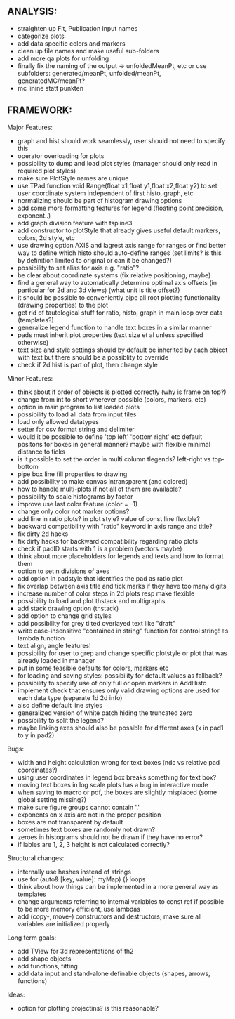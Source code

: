 ANALYSIS:
---------
- straighten up Fit, Publication input names
- categorize plots
- add data specific colors and markers
- clean up file names and make useful sub-folders
- add more qa plots for unfolding
- finally fix the naming of the output -> unfoldedMeanPt, etc or use subfolders: generated/meanPt, unfolded/meanPt, generatedMC/meanPt?
- mc linine statt punkten

FRAMEWORK:
----------
Major Features:
- graph and hist should work seamlessly, user should not need to specify this
- operator overloading for plots
- possibility to dump and load plot styles (manager should only read in required plot styles)
- make sure PlotStyle names are unique
- use TPad function void Range(float x1,float y1,float x2,float y2) to set user coordinate system independent of first histo, graph, etc
- normalizing should be part of histogram drawing options
- add some more formatting features for legend (floating point precision, exponent..)
- add graph division feature with tspline3
- add constructor to plotStyle that already gives useful default markers, colors, 2d style, etc
- use drawing option AXIS and lagrest axis range for ranges or find better way to define which histo should auto-define ranges
(set limits? is this by definition limited to original or can it be changed?)
- possibility to set alias for axis e.g. "ratio"?
- be clear about coordinate systems (fix relative positioning, maybe)
- find a general way to automatically determine optimal axis offsets (in particular for 2d and 3d views) (what unit is title offset?)
- it should be possible to conveniently pipe all root plotting functionality (drawing properties) to the plot
- get rid of tautological stuff for ratio, histo, graph in main loop over data (templates?)
- generalize legend function to handle text boxes in a similar manner
- pads must inherit plot properties (text size et al unless specified otherwise)
- text size and style settings should by default be inherited by each object with text but there should be a possiblity to override
- check if 2d hist is part of plot, then change style

Minor Features:
- think about if order of objects is plotted correctly (why is frame on top?)
- change from int to short wherever possible (colors, markers, etc)
- option in main program to list loaded plots
- possibility to load all data from input files
- load only allowed datatypes
- setter for csv format string and delimiter
- would it be possible to define 'top left' 'bottom right' etc default positons for boxes in general manner? maybe with flexible minimal distance to ticks
- is it possible to set the order in multi column tlegends? left-right vs top-bottom
- pipe box line fill properties to drawing
- add possibility to make canvas intransparent (and colored)
- how to handle multi-plots if not all of them are available?
- possibility to scale histograms by factor
- improve use last color feature (color = -1)
- change only color not marker options?
- add line in ratio plots? in plot style? value of const line flexible?
- backward compatibility with "ratio" keyword in axis range and title?
- fix dirty 2d hacks
- fix dirty hacks for backward compatibility regarding ratio plots
- check if padID starts with 1 is a problem (vectors maybe)
- think about more placeholders for legends and texts and how to format them
- option to set n divisions of axes
- add option in padstyle that identifies the pad as ratio plot
- fix overlap between axis title and tick marks if they have too many digits
- increase number of color steps in 2d plots resp make flexible
- possibility to load and plot thstack and multigraphs
- add stack drawing option (thstack)
- add option to change grid styles
- add possibility for grey tilted overlayed text like "draft"
- write case-insensitive "contained in string" function for control string! as lambda function
- text align, angle features!
- possibility for user to grep and change specific plotstyle or plot that was already loaded in manager
- put in some feasible defaults for colors, markers etc
- for loading and saving styles: possibility for default values as fallback?
- possibility to specify use of only full or open markers in AddHisto
- implement check that ensures only valid drawing options are used for each data type (separate 1d 2d info)
- also define default line styles
- generalized version of white patch hiding the truncated zero
- possibility to split the legend?
- maybe linking axes should also be possible for different axes (x in pad1 to y in pad2)

Bugs:
- width and height calculation wrong for text boxes (ndc vs relative pad coordinates?)
- using user coordinates in legend box breaks something for text box?
- moving text boxes in log scale plots has a bug in interactive mode
- when saving to macro or pdf, the boxes are slightly misplaced (some global setting missing?)
- make sure figure groups cannot contain '.'
- exponents on x axis are not in the proper position
- boxes are not transparent by default
- sometimes text boxes are randomly not drawn?
- zeroes in histograms should not be drawn if they have no error?
- if lables are 1, 2, 3 height is not calculated correctly?

Structural changes:
- internally use hashes instead of strings
- use for (auto& [key, value]: myMap) {} loops
- think about how things can be implemented in a more general way as templates
- change arguments referring to internal variables to const ref if possible to be more memory efficient, use lambdas
- add (copy-, move-) constructors and destructors; make sure all variables are initialized properly

Long term goals:
- add TView for 3d representations of th2
- add shape objects
- add functions, fitting
- add data input and stand-alone definable objects (shapes, arrows, functions)

Ideas:
- option for plotting projectins? is this reasonable?
